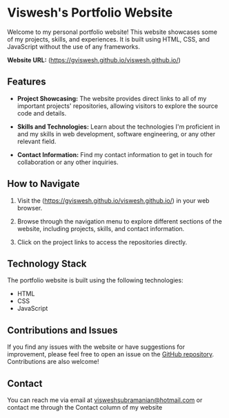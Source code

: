 # Viswesh's Portfolio Website

Welcome to my personal portfolio website! This website showcases some of my projects, skills, and experiences. It is built using HTML, CSS, and JavaScript without the use of any frameworks.

**Website URL:** (https://gviswesh.github.io/viswesh.github.io/)

## Features

- **Project Showcasing:** The website provides direct links to all of my important projects' repositories, allowing visitors to explore the source code and details.

- **Skills and Technologies:** Learn about the technologies I'm proficient in and my skills in web development, software engineering, or any other relevant field.

- **Contact Information:** Find my contact information to get in touch for collaboration or any other inquiries.

## How to Navigate

1. Visit the (https://gviswesh.github.io/viswesh.github.io/)   in your web browser.

2. Browse through the navigation menu to explore different sections of the website, including projects, skills, and contact information.

3. Click on the project links to access the repositories directly.

## Technology Stack

The portfolio website is built using the following technologies:

- HTML
- CSS
- JavaScript

## Contributions and Issues

If you find any issues with the website or have suggestions for improvement, please feel free to open an issue on the [GitHub repository](https://github.com/Gviswesh/viswesh.github.io/). Contributions are also welcome!

## Contact

You can reach me via email at [visweshsubramanian@hotmail.com](mailto:visweshsubramanian@hotmail.com) or contact me through the Contact column of my website

